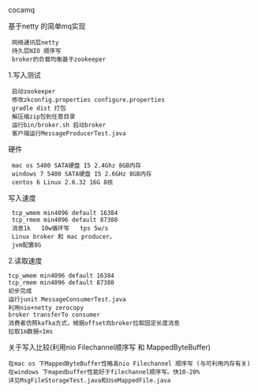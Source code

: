 
cocamq

基于netty 的简单mq实现

     网络通讯层netty
     持久层NIO 顺序写
     broker的负载均衡基于zookeeper

1.写入测试

     启动zookeeper
     修改zkconfig.properties configure.properties
     gradle dist 打包
     解压缩zip包到任意目录
     运行bin/broker.sh 启动broker
     客户端运行MessageProducerTest.java 

硬件 

     mac os 5400 SATA硬盘 I5 2.4Ghz 8GB内存
     windows 7 5400 SATA硬盘 I5 2.6GHz 8GB内存
     centos 6 Linux 2.6.32 16G 8核
     
写入速度

     tcp_wmem min4096 default 16384
     tcp_rmem min4096 default 87380
     消息1k   10w循环写   tps 5w/s
     Linux broker 和 mac producer。
     jvm配置8G
     
2.读取速度

    tcp_wmem min4096 default 16384
    tcp_rmem min4096 default 87380
    初步完成
    运行junit MessageConsumerTest.java
    利用nio+netty zerocopy
    broker transferTo consumer
    消费者仿照kafka方式，根据offset向broker拉取固定长度消息 
    拉取1m数据<1ms

关于写入比较(利用nio Filechannel顺序写 和 MappedByteBuffer)

     
    在mac os 下MappedByteBuffer性略高nio Filechannel 顺序写 (与可利用内存有关)
    在windows 下mapedbuffer性能好于filechannel顺序写。快10-20%
    详见MsgFileStorageTest.java和UseMappedFile.java
